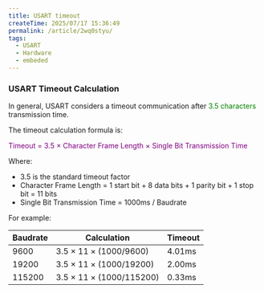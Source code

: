 ```yaml
---
title: USART timeout
createTime: 2025/07/17 15:36:49
permalink: /article/2wq0styu/
tags:
  - USART
  - Hardware
  - embeded
---
```

### USART Timeout Calculation
In general, USART considers a timeout communication after <font color="green">3.5 characters</font>  transmission time.

The timeout calculation formula is:

<font color="purple">Timeout = 3.5 &times; Character Frame Length &times; Single Bit Transmission Time</font>

Where:
- 3.5 is the standard timeout factor
- Character Frame Length = 1 start bit + 8 data bits + 1 parity bit + 1 stop bit = 11 bits
- Single Bit Transmission Time = 1000ms / Baudrate

For example:

| Baudrate | Calculation | Timeout |
|----------|-------------|---------|
| 9600   | 3.5 &times; 11 &times; (1000/9600)   | 4.01ms |
| 19200  | 3.5 &times; 11 &times; (1000/19200)  | 2.00ms |
| 115200 | 3.5 &times; 11 &times; (1000/115200) | 0.33ms |